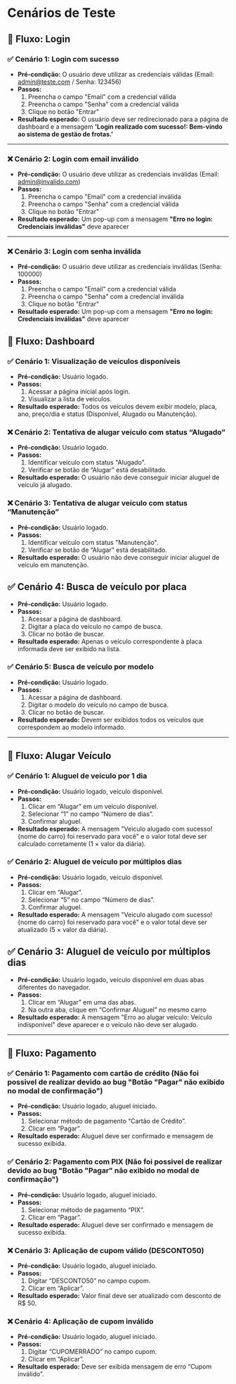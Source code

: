 # Cenários de Teste

## 📌 Fluxo: Login

### ✅ Cenário 1: Login com sucesso

- **Pré-condição:** O usuário deve utilizar as credenciais válidas (Email: admin@teste.com / Senha: 123456)
- **Passos:**
  1. Preencha o campo "Email" com a credencial válida
  2. Preencha o campo "Senha" com a credencial válida
  3. Clique no botão "Entrar"
- **Resultado esperado:** O usuário deve ser redirecionado para a página de dashboard e a mensagem **'Login realizado com sucesso!: Bem-vindo ao sistema de gestão de frotas.'**

---

### ❌ Cenário 2: Login com email inválido

- **Pré-condição:** O usuário deve utilizar as credenciais inválidas (Email: admin@invalido.com)
- **Passos:**
  1. Preencha o campo "Email" com a credencial inválida
  2. Preencha o campo "Senha" com a credencial válida
  3. Clique no botão "Entrar"
- **Resultado esperado:** Um pop-up com a mensagem **"Erro no login: Credenciais inválidas"** deve aparecer

---

### ❌ Cenário 3: Login com senha inválida

- **Pré-condição:** O usuário deve utilizar as credenciais inválidas (Senha: 100000)
- **Passos:**
  1. Preencha o campo "Email" com a credencial válida
  2. Preencha o campo "Senha" com a credencial inválida
  3. Clique no botão "Entrar"
- **Resultado esperado:** Um pop-up com a mensagem **"Erro no login: Credenciais inválidas"** deve aparecer

## 📌 Fluxo: Dashboard

### ✅ Cenário 1: Visualização de veículos disponíveis

- **Pré-condição:** Usuário logado.
- **Passos:**
  1. Acessar a página inicial após login.
  2. Visualizar a lista de veículos.
- **Resultado esperado:** Todos os veículos devem exibir modelo, placa, ano, preço/dia e status (Disponível, Alugado ou Manutenção).

### ❌ Cenário 2: Tentativa de alugar veículo com status “Alugado”

- **Pré-condição:** Usuário logado.
- **Passos:**
  1. Identificar veículo com status "Alugado".
  2. Verificar se botão de “Alugar” está desabilitado.
- **Resultado esperado:** O usuário não deve conseguir iniciar aluguel de veículo já alugado.

### ❌ Cenário 3: Tentativa de alugar veículo com status “Manutenção”

- **Pré-condição:** Usuário logado.
- **Passos:**
  1. Identificar veículo com status "Manutenção".
  2. Verificar se botão de “Alugar” está desabilitado.
- **Resultado esperado:** O usuário não deve conseguir iniciar aluguel de veículo em manutenção.

## ✅ Cenário 4: Busca de veículo por placa

- **Pré-condição:** Usuário logado.
- **Passos:**
  1. Acessar a página de dashboard.
  2. Digitar a placa do veículo no campo de busca.
  3. Clicar no botão de buscar.
- **Resultado esperado:** Apenas o veículo correspondente à placa informada deve ser exibido na lista.

### ✅ Cenário 5: Busca de veículo por modelo

- **Pré-condição:** Usuário logado.
- **Passos:**
  1. Acessar a página de dashboard.
  2. Digitar o modelo do veículo no campo de busca.
  3. Clicar no botão de buscar.
- **Resultado esperado:** Devem ser exibidos todos os veículos que correspondem ao modelo informado.

---

## 📌 Fluxo: Alugar Veículo

### ✅ Cenário 1: Aluguel de veículo por 1 dia

- **Pré-condição:** Usuário logado, veículo disponível.
- **Passos:**
  1. Clicar em “Alugar” em um veículo disponível.
  2. Selecionar “1” no campo “Número de dias”.
  3. Confirmar aluguel.
- **Resultado esperado:** A mensagem "Veiculo alugado com sucesso! {nome do carro} foi reservado para você" e o valor total deve ser calculado corretamente (1 × valor da diária).

### ✅ Cenário 2: Aluguel de veículo por múltiplos dias

- **Pré-condição:** Usuário logado, veículo disponível.
- **Passos:**
  1. Clicar em “Alugar”.
  2. Selecionar “5” no campo “Número de dias”.
  3. Confirmar aluguel.
- **Resultado esperado:** A mensagem "Veiculo alugado com sucesso! {nome do carro} foi reservado para você" e o valor total deve ser atualizado (5 × valor da diária).

## ✅ Cenário 3: Aluguel de veículo por múltiplos dias

- **Pré-condição:** Usuário logado, veículo disponível em duas abas diferentes do navegador.
- **Passos:**
  1. Clicar em “Alugar” em uma das abas.
  2. Na outra aba, clique em “Confirmar Aluguel” no mesmo carro
- **Resultado esperado:** A mensagem "Erro ao alugar veículo: Veículo indisponível" deve aparecer e o veículo não deve ser alugado.

---

## 📌 Fluxo: Pagamento

### ✅ Cenário 1: Pagamento com cartão de crédito (Não foi possivel de realizar devido ao bug "Botão "Pagar" não exibido no modal de confirmação")

- **Pré-condição:** Usuário logado, aluguel iniciado.
- **Passos:**
  1. Selecionar método de pagamento “Cartão de Crédito”.
  2. Clicar em “Pagar”.
- **Resultado esperado:** Aluguel deve ser confirmado e mensagem de sucesso exibida.

### ✅ Cenário 2: Pagamento com PIX (Não foi possivel de realizar devido ao bug "Botão "Pagar" não exibido no modal de confirmação")

- **Pré-condição:** Usuário logado, aluguel iniciado.
- **Passos:**
  1. Selecionar método de pagamento “PIX”.
  2. Clicar em “Pagar”.
- **Resultado esperado:** Aluguel deve ser confirmado e mensagem de sucesso exibida.

### ❌ Cenário 3: Aplicação de cupom válido (DESCONTO50)

- **Pré-condição:** Usuário logado, aluguel iniciado.
- **Passos:**
  1. Digitar “DESCONTO50” no campo cupom.
  2. Clicar em “Aplicar”.
- **Resultado esperado:** Valor final deve ser atualizado com desconto de R$ 50.

### ❌ Cenário 4: Aplicação de cupom inválido

- **Pré-condição:** Usuário logado, aluguel iniciado.
- **Passos:**
  1. Digitar “CUPOMERRADO” no campo cupom.
  2. Clicar em “Aplicar”.
- **Resultado esperado:** Deve ser exibida mensagem de erro “Cupom inválido”.
